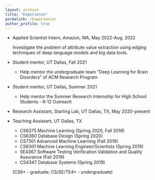 ```yaml
---
layout: archive
title: "Experience"
permalink: /Experience/
author_profile: true
---
```

* Applied Scientist Intern, Amazon, WA, May 2022-Aug. 2022

  Investigate the problem of attribute value extraction using edging techniques of deep language models and big
data tools.

* Student mentor, UT Dallas, Fall 2021
    * Help mentor the undergraduate team ”Deep Learning for Brain Disorders” of ACM Research Program 
  
* Student mentor, UT Dallas, Summer 2021
    * Help mentor the Summer Research Internship for High School Students - K-12 Outreach   
    
* Research Assistant, Starling Lab, UT Dallas, TX, May 2020-present 

* Teaching Assistant, UT Dallas, TX 
    * CS6375 Machine Learning (Spring 2020, Fall 2018)
    * CS6360 Database Design (Spring 2020)
    * CS7301 Advanced Machine Learning (Fall 2019)
    * CS6301 Machine Learning Engineer/Scientists (Spring 2019)
    * SE4367 Software Testing Verification Validation and Quality Assurance (Fall 2019)
    * CS4347 Database Systems (Spring 2019)
 
  (CS6* - graduate; CS/SE/TE4* - undergraduate)


